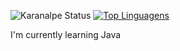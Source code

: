 ![Karanalpe Status](https://github-readme-stats.vercel.app/api?username=arthursean&show_icons=true&theme=midnight-purple)
[![Top Linguagens](https://github-readme-stats.vercel.app/api/top-langs/?username=arthursean&layout=compact&theme=midnight-purple)](https://github.com/anuraghazra/github-readme-stats)

I'm currently learning Java
<!--
**arthursean/arthursean** is a ✨ _special_ ✨ repository because its `README.md` (this file) appears on your GitHub profile.

Here are some ideas to get you started:

- 🔭 I’m currently working on ...
- 🌱 I’m currently learning ...
- 👯 I’m looking to collaborate on ...
- 🤔 I’m looking for help with ...
- 💬 Ask me about ...
- 📫 How to reach me: ...
- 😄 Pronouns: ... 
- ⚡ Fun fact: ...
-->
